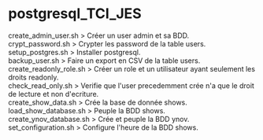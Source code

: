 # postgresql_TCI_JES

create_admin_user.sh > Créer un user admin et sa BDD.  
crypt_password.sh  > Crypter les password de la table users.  
setup_postgres.sh > Installer postgresql.  
backup_user.sh > Faire un export en CSV de la table users.  
create_readonly_role.sh > Créer un role et un utilisateur ayant seulement les droits readonly.  
check_read_only.sh > Verifie que l'user precedemment crée n'a que le droit de lecture et non d'ecriture.  
create_show_data.sh > Crée la base de donnée shows.  
load_show_database.sh > Peuple la BDD shows.  
create_ynov_database.sh > Crée et peuple la BDD ynov.  
set_configuration.sh > Configure l'heure de la BDD shows.  

